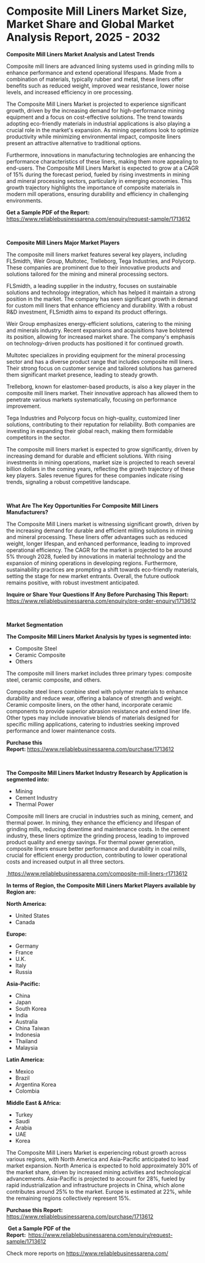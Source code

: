 <p><h1>Composite Mill Liners Market Size, Market Share and Global Market Analysis Report, 2025 - 2032</h1></p><p><strong>Composite Mill Liners Market Analysis and Latest Trends</strong></p>
<p><p>Composite mill liners are advanced lining systems used in grinding mills to enhance performance and extend operational lifespans. Made from a combination of materials, typically rubber and metal, these liners offer benefits such as reduced weight, improved wear resistance, lower noise levels, and increased efficiency in ore processing. </p><p>The Composite Mill Liners Market is projected to experience significant growth, driven by the increasing demand for high-performance mining equipment and a focus on cost-effective solutions. The trend towards adopting eco-friendly materials in industrial applications is also playing a crucial role in the market's expansion. As mining operations look to optimize productivity while minimizing environmental impact, composite liners present an attractive alternative to traditional options. </p><p>Furthermore, innovations in manufacturing technologies are enhancing the performance characteristics of these liners, making them more appealing to end-users. The Composite Mill Liners Market is expected to grow at a CAGR of 15% during the forecast period, fueled by rising investments in mining and mineral processing sectors, particularly in emerging economies. This growth trajectory highlights the importance of composite materials in modern mill operations, ensuring durability and efficiency in challenging environments.</p></p>
<p><strong>Get a Sample PDF of the Report:&nbsp;</strong> <a href="https://www.reliablebusinessarena.com/enquiry/request-sample/1713612?utm_campaign=2209&utm_medium=2&utm_source=Github&utm_content=ia&utm_term=28032025&utm_id=composite-mill-liners">https://www.reliablebusinessarena.com/enquiry/request-sample/1713612</a></p>
<p>&nbsp;</p>
<p><strong>Composite Mill Liners Major Market Players</strong></p>
<p><p>The composite mill liners market features several key players, including FLSmidth, Weir Group, Multotec, Trelleborg, Tega Industries, and Polycorp. These companies are prominent due to their innovative products and solutions tailored for the mining and mineral processing sectors.</p><p>FLSmidth, a leading supplier in the industry, focuses on sustainable solutions and technology integration, which has helped it maintain a strong position in the market. The company has seen significant growth in demand for custom mill liners that enhance efficiency and durability. With a robust R&D investment, FLSmidth aims to expand its product offerings.</p><p>Weir Group emphasizes energy-efficient solutions, catering to the mining and minerals industry. Recent expansions and acquisitions have bolstered its position, allowing for increased market share. The company's emphasis on technology-driven products has positioned it for continued growth.</p><p>Multotec specializes in providing equipment for the mineral processing sector and has a diverse product range that includes composite mill liners. Their strong focus on customer service and tailored solutions has garnered them significant market presence, leading to steady growth.</p><p>Trelleborg, known for elastomer-based products, is also a key player in the composite mill liners market. Their innovative approach has allowed them to penetrate various markets systematically, focusing on performance improvement.</p><p>Tega Industries and Polycorp focus on high-quality, customized liner solutions, contributing to their reputation for reliability. Both companies are investing in expanding their global reach, making them formidable competitors in the sector.</p><p>The composite mill liners market is expected to grow significantly, driven by increasing demand for durable and efficient solutions. With rising investments in mining operations, market size is projected to reach several billion dollars in the coming years, reflecting the growth trajectory of these key players. Sales revenue figures for these companies indicate rising trends, signaling a robust competitive landscape.</p></p>
<p>&nbsp;</p>
<p><strong>What Are The Key Opportunities For Composite Mill Liners Manufacturers?</strong></p>
<p><p>The Composite Mill Liners market is witnessing significant growth, driven by the increasing demand for durable and efficient milling solutions in mining and mineral processing. These liners offer advantages such as reduced weight, longer lifespan, and enhanced performance, leading to improved operational efficiency. The CAGR for the market is projected to be around 5% through 2028, fueled by innovations in material technology and the expansion of mining operations in developing regions. Furthermore, sustainability practices are prompting a shift towards eco-friendly materials, setting the stage for new market entrants. Overall, the future outlook remains positive, with robust investment anticipated.</p></p>
<p><strong>Inquire or Share Your Questions If Any Before Purchasing This Report:</strong> <a href="https://www.reliablebusinessarena.com/enquiry/pre-order-enquiry/1713612?utm_campaign=2209&utm_medium=2&utm_source=Github&utm_content=ia&utm_term=28032025&utm_id=composite-mill-liners">https://www.reliablebusinessarena.com/enquiry/pre-order-enquiry/1713612</a></p>
<p>&nbsp;</p>
<p><strong>Market Segmentation</strong></p>
<p><strong>The Composite Mill Liners Market Analysis by types is segmented into:</strong></p>
<p><ul><li>Composite Steel</li><li>Ceramic Composite</li><li>Others</li></ul></p>
<p><p>The composite mill liners market includes three primary types: composite steel, ceramic composite, and others. </p><p>Composite steel liners combine steel with polymer materials to enhance durability and reduce wear, offering a balance of strength and weight. Ceramic composite liners, on the other hand, incorporate ceramic components to provide superior abrasion resistance and extend liner life. Other types may include innovative blends of materials designed for specific milling applications, catering to industries seeking improved performance and lower maintenance costs.</p></p>
<p><strong>Purchase this Report:&nbsp;</strong><a href="https://www.reliablebusinessarena.com/purchase/1713612?utm_campaign=2209&utm_medium=2&utm_source=Github&utm_content=ia&utm_term=28032025&utm_id=composite-mill-liners">https://www.reliablebusinessarena.com/purchase/1713612</a></p>
<p>&nbsp;</p>
<p><strong>The Composite Mill Liners Market Industry Research by Application is segmented into:</strong></p>
<p><ul><li>Mining</li><li>Cement Industry</li><li>Thermal Power</li></ul></p>
<p><p>Composite mill liners are crucial in industries such as mining, cement, and thermal power. In mining, they enhance the efficiency and lifespan of grinding mills, reducing downtime and maintenance costs. In the cement industry, these liners optimize the grinding process, leading to improved product quality and energy savings. For thermal power generation, composite liners ensure better performance and durability in coal mills, crucial for efficient energy production, contributing to lower operational costs and increased output in all three sectors.</p></p>
<p><a href="https://www.reliablebusinessarena.com/composite-mill-liners-r1713612?utm_campaign=2209&utm_medium=2&utm_source=Github&utm_content=ia&utm_term=28032025&utm_id=composite-mill-liners">&nbsp;https://www.reliablebusinessarena.com/composite-mill-liners-r1713612</a></p>
<p><strong>In terms of Region, the Composite Mill Liners Market Players available by Region are:</strong></p>
<p>
    <p> <strong> North America: </strong>
        <ul>
            <li>United States</li>
            <li>Canada</li>
        </ul>
        </p> 
    <p> <strong> Europe: </strong>
        <ul>
            <li>Germany</li>
            <li>France</li>
            <li>U.K.</li>
            <li>Italy</li>
            <li>Russia</li>
        </ul>
        </p> 
    <p> <strong> Asia-Pacific: </strong>
        <ul>
            <li>China</li>
            <li>Japan</li>
            <li>South Korea</li>
            <li>India</li>
            <li>Australia</li>
            <li>China Taiwan</li>
            <li>Indonesia</li>
            <li>Thailand</li>
            <li>Malaysia</li>
        </ul>
        </p> 
    <p> <strong> Latin America: </strong>
        <ul>
            <li>Mexico</li>
            <li>Brazil</li>
            <li>Argentina Korea</li>
            <li>Colombia</li>
        </ul>
        </p> 
    <p> <strong> Middle East & Africa: </strong>
        <ul>
            <li>Turkey</li>
            <li>Saudi</li>
            <li>Arabia</li>
            <li>UAE</li>
            <li>Korea</li>
        </ul>
    </p>
    </p>
<p><p>The Composite Mill Liners Market is experiencing robust growth across various regions, with North America and Asia-Pacific anticipated to lead market expansion. North America is expected to hold approximately 30% of the market share, driven by increased mining activities and technological advancements. Asia-Pacific is projected to account for 28%, fueled by rapid industrialization and infrastructure projects in China, which alone contributes around 25% to the market. Europe is estimated at 22%, while the remaining regions collectively represent 15%.</p></p>
<p><strong>Purchase this Report: </strong><a href="https://www.reliablebusinessarena.com/purchase/1713612?utm_campaign=2209&utm_medium=2&utm_source=Github&utm_content=ia&utm_term=28032025&utm_id=composite-mill-liners">https://www.reliablebusinessarena.com/purchase/1713612</a></p>
<p>&nbsp;<strong>Get a Sample PDF of the Report:&nbsp;&nbsp;</strong><a href="https://www.reliablebusinessarena.com/enquiry/request-sample/1713612?utm_campaign=2209&utm_medium=2&utm_source=Github&utm_content=ia&utm_term=28032025&utm_id=composite-mill-liners">https://www.reliablebusinessarena.com/enquiry/request-sample/1713612</a></p>
<p><strong></strong></p>
<p>Check more reports on <a href="https://www.reliablebusinessarena.com/?utm_campaign=2209&utm_medium=2&utm_source=Github&utm_content=ia&utm_term=28032025&utm_id=composite-mill-liners">https://www.reliablebusinessarena.com/</a></p>